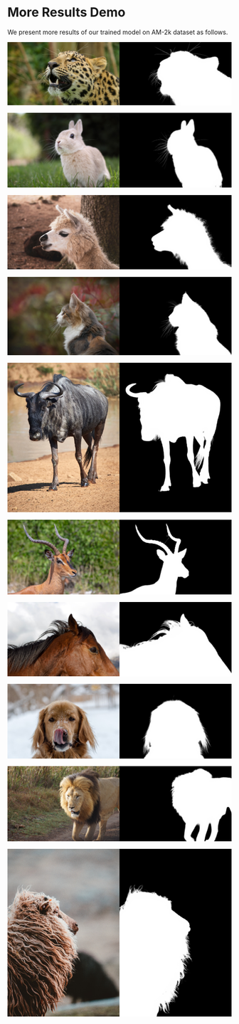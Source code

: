 # More Results Demo

We present more results of our trained model on AM-2k dataset as follows.

<img src="src/sample8.jpg" width="50%"><img src="src/sample8.png" width="50%">

<img src="src/sample5.jpg" width="50%"><img src="src/sample5.png" width="50%">


<img src="src/sample12.jpg" width="50%"><img src="src/sample12.png" width="50%">

<img src="src/sample14.jpg" width="50%"><img src="src/sample14.png" width="50%">

<img src="src/sample13.jpg" width="50%"><img src="src/sample13.png" width="50%">

<img src="src/sample4.jpg" width="50%"><img src="src/sample4.png" width="50%">







<img src="src/sample10.jpg" width="50%"><img src="src/sample10.png" width="50%">

<img src="src/sample11.jpg" width="50%"><img src="src/sample11.png" width="50%">

<img src="src/sample6.jpg" width="50%"><img src="src/sample6.png" width="50%">

<!-- <img src="src/sample7.jpg" width="50%"><img src="src/sample7.png" width="50%"> -->

<img src="src/sample9.jpg" width="50%"><img src="src/sample9.png" width="50%">


